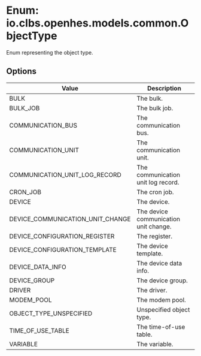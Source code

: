 # Enum: io.clbs.openhes.models.common.ObjectType

Enum representing the object type.

## Options

| Value | Description |
| --- | --- |
| BULK | The bulk. |
| BULK_JOB | The bulk job. |
| COMMUNICATION_BUS | The communication bus. |
| COMMUNICATION_UNIT | The communication unit. |
| COMMUNICATION_UNIT_LOG_RECORD | The communication unit log record. |
| CRON_JOB | The cron job. |
| DEVICE | The device. |
| DEVICE_COMMUNICATION_UNIT_CHANGE | The device communication unit change. |
| DEVICE_CONFIGURATION_REGISTER | The register. |
| DEVICE_CONFIGURATION_TEMPLATE | The device template. |
| DEVICE_DATA_INFO | The device data info. |
| DEVICE_GROUP | The device group. |
| DRIVER | The driver. |
| MODEM_POOL | The modem pool. |
| OBJECT_TYPE_UNSPECIFIED | Unspecified object type. |
| TIME_OF_USE_TABLE | The time-of-use table. |
| VARIABLE | The variable. |
